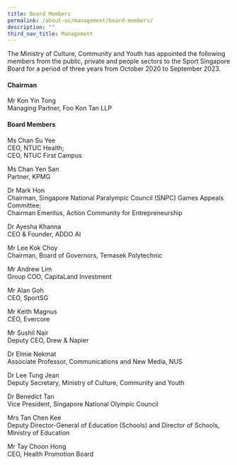 ```yaml
---
title: Board Members
permalink: /about-us/management/board-members/
description: ""
third_nav_title: Management
---
```

The Ministry of Culture, Community and Youth has appointed the following members from the public, private and people sectors to the Sport Singapore Board for a period of three years from October 2020 to September 2023.

#### **Chairman**

Mr Kon Yin Tong  
Managing Partner, Foo Kon Tan LLP

#### **Board Members**

Ms Chan Su Yee  
CEO, NTUC Health;  
CEO, NTUC First Campus

Ms Chan Yen San  
Partner, KPMG

Dr Mark Hon  
Chairman, Singapore National Paralympic Council (SNPC) Games Appeals Committee; <br> Chairman Emeritus, Action Community for Entrepreneurship

Dr Ayesha Khanna  
CEO &amp; Founder, ADDO AI

Mr Lee Kok Choy  
Chairman, Board of Governors, Temasek Polytechnic

Mr Andrew Lim  
Group COO, CapitaLand Investment

Mr Alan Goh  
CEO, SportSG

Mr Keith Magnus  
CEO, Evercore  
  
Mr Sushil Nair  
Deputy CEO, Drew &amp; Napier

Dr Elmie Nekmat  
Associate Professor, Communications and New Media, NUS  
  
Dr Lee Tung Jean  
Deputy Secretary, Ministry of Culture, Community and Youth  
  
Dr Benedict Tan  
Vice President, Singapore National Olympic Council  
  
Mrs Tan Chen Kee  
Deputy Director-General of Education (Schools) and Director of Schools, Ministry of Education

Mr Tay Choon Hong  
CEO, Health Promotion Board